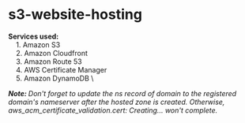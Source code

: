 # s3-website-hosting
<b> Services used: </b></br>
&nbsp;&nbsp;&nbsp;&nbsp;1. Amazon S3 \
&nbsp;&nbsp;&nbsp;&nbsp;2. Amazon Cloudfront \
&nbsp;&nbsp;&nbsp;&nbsp;3. Amazon Route 53 \
&nbsp;&nbsp;&nbsp;&nbsp;4. AWS Certificate Manager \
&nbsp;&nbsp;&nbsp;&nbsp;5. Amazon DynamoDB \

<i><B>Note: </b>Don't forget to update the ns record of domain to the registered 
domain's nameserver after the hosted zone is created.
Otherwise, aws_acm_certificate_validation.cert: Creating... won't complete.</i>